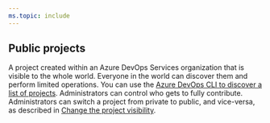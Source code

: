 ```yaml
---
ms.topic: include
---
```

 
## Public projects	

A project created within an Azure DevOps Services organization that is visible to the whole world. Everyone in the world can discover them and perform limited operations. You can use the [Azure DevOps CLI to discover a list of projects](/azure/devops/organizations/projects/create-project#list-and-connect-to-projects). Administrators can control who gets to fully contribute. Administrators can switch a project from private to public, and vice-versa, as described in [Change the project visibility](/azure/devops/organizations/public/make-project-public).